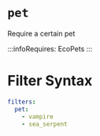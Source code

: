 # `pet`

Require a certain pet

:::infoRequires:
EcoPets
:::
# Filter Syntax
```yaml
filters:
  pet:
    - vampire
    - sea_serpent
```
